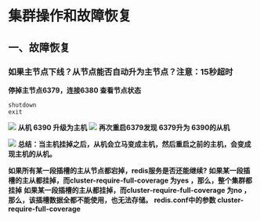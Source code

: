 # 集群操作和故障恢复

## 一、故障恢复
### 如果主节点下线？从节点能否自动升为主节点？注意：15秒超时
**停掉主节点6379，连接6380 查看节点状态**
```shell
shutdown
exit

```
![](https://raw.gitmirror.com/KwFruit/basic-picture-service/note-v1.0.0/img/202308281044014.png)
**从机 6390 升级为主机**
![](https://raw.gitmirror.com/KwFruit/basic-picture-service/note-v1.0.0/img/202308281045831.png)
**再次重启6379发现   6379升为 6390的从机**

![](https://raw.gitmirror.com/KwFruit/basic-picture-service/note-v1.0.0/img/202308281045207.png)
**总结：当主机挂掉之后，从机会立马变成主机，然后重启之前的主机，会变成现主机的从机。**

**如果所有某一段插槽的主从节点都宕掉，redis服务是否还能继续?**
**如果某一段插槽的主从都挂掉，而cluster-require-full-coverage 为yes ，那么，整个集群都挂掉**
**如果某一段插槽的主从都挂掉，而cluster-require-full-coverage 为no ，那么，该插槽数据全都不能使用，也无法存储。**
**redis.conf中的参数  cluster-require-full-coverage**
